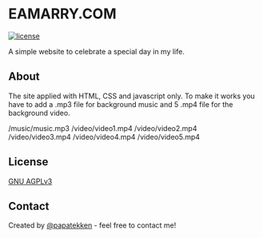 # EAMARRY.COM


[![license](https://img.shields.io/github/license/papatekken/eamarry)](https://www.gnu.org/licenses/agpl-3.0)


A simple website to celebrate a special day in my life.


## About

The site applied with HTML, CSS and javascript only. To make it works you have to add a .mp3 file for background music and 5 .mp4 file for the background video.

/music/music.mp3
/video/video1.mp4
/video/video2.mp4
/video/video3.mp4
/video/video4.mp4
/video/video5.mp4

## License
[GNU AGPLv3](https://github.com/papatekken/eamarry/blob/main/LICENSE)
			 

## Contact
Created by [@papatekken](papatekken@gmail.com) - feel free to contact me!